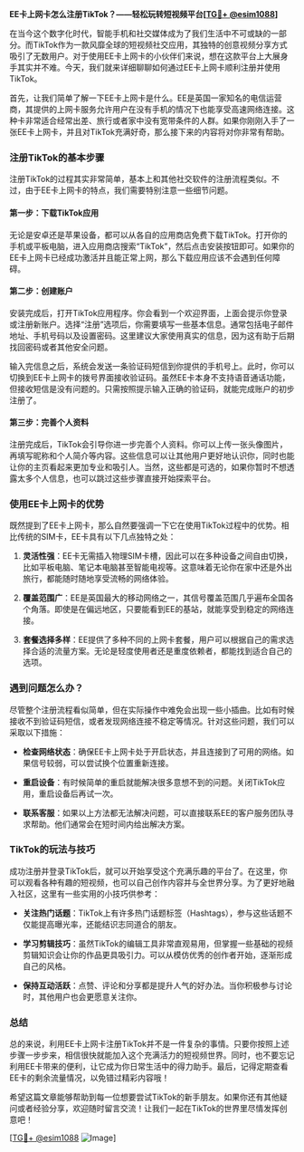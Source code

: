 **EE卡上网卡怎么注册TikTok？——轻松玩转短视频平台[[TG💪+ @esim1088](https://t.me/s/esim1088)]**

在当今这个数字化时代，智能手机和社交媒体成为了我们生活中不可或缺的一部分。而TikTok作为一款风靡全球的短视频社交应用，其独特的创意视频分享方式吸引了无数用户。对于使用EE卡上网卡的小伙伴们来说，想在这款平台上大展身手其实并不难。今天，我们就来详细聊聊如何通过EE卡上网卡顺利注册并使用TikTok。

首先，让我们简单了解一下EE卡上网卡是什么。EE是英国一家知名的电信运营商，其提供的上网卡服务允许用户在没有手机的情况下也能享受高速网络连接。这种卡非常适合经常出差、旅行或者家中没有宽带条件的人群。如果你刚刚入手了一张EE卡上网卡，并且对TikTok充满好奇，那么接下来的内容将对你非常有帮助。

### 注册TikTok的基本步骤

注册TikTok的过程其实非常简单，基本上和其他社交软件的注册流程类似。不过，由于EE卡上网卡的特点，我们需要特别注意一些细节问题。

#### 第一步：下载TikTok应用

无论是安卓还是苹果设备，都可以从各自的应用商店免费下载TikTok。打开你的手机或平板电脑，进入应用商店搜索“TikTok”，然后点击安装按钮即可。如果你的EE卡上网卡已经成功激活并且能正常上网，那么下载应用应该不会遇到任何障碍。

#### 第二步：创建账户

安装完成后，打开TikTok应用程序。你会看到一个欢迎界面，上面会提示你登录或注册新账户。选择“注册”选项后，你需要填写一些基本信息。通常包括电子邮件地址、手机号码以及设置密码。这里建议大家使用真实的信息，因为这有助于后期找回密码或者其他安全问题。

输入完信息之后，系统会发送一条验证码短信到你提供的手机号上。此时，你可以切换到EE卡上网卡的拨号界面接收验证码。虽然EE卡本身不支持语音通话功能，但接收短信是没有问题的。只需按照提示输入正确的验证码，就能完成账户的初步注册了。

#### 第三步：完善个人资料

注册完成后，TikTok会引导你进一步完善个人资料。你可以上传一张头像图片，再填写昵称和个人简介等内容。这些信息可以让其他用户更好地认识你，同时也能让你的主页看起来更加专业和吸引人。当然，这些都是可选的，如果你暂时不想透露太多个人信息，也可以跳过这些步骤直接开始探索平台。

### 使用EE卡上网卡的优势

既然提到了EE卡上网卡，那么自然要强调一下它在使用TikTok过程中的优势。相比传统的SIM卡，EE卡具有以下几点独特之处：

1. **灵活性强**：EE卡无需插入物理SIM卡槽，因此可以在多种设备之间自由切换，比如平板电脑、笔记本电脑甚至智能电视等。这意味着无论你在家中还是外出旅行，都能随时随地享受流畅的网络体验。
   
2. **覆盖范围广**：EE是英国最大的移动网络之一，其信号覆盖范围几乎遍布全国各个角落。即使是在偏远地区，只要能看到EE的基站，就能享受到稳定的网络连接。

3. **套餐选择多样**：EE提供了多种不同的上网卡套餐，用户可以根据自己的需求选择合适的流量方案。无论是轻度使用者还是重度依赖者，都能找到适合自己的选项。

### 遇到问题怎么办？

尽管整个注册流程看似简单，但在实际操作中难免会出现一些小插曲。比如有时候接收不到验证码短信，或者发现网络连接不稳定等情况。针对这些问题，我们可以采取以下措施：

- **检查网络状态**：确保EE卡上网卡处于开启状态，并且连接到了可用的网络。如果信号较弱，可以尝试换个位置重新连接。
  
- **重启设备**：有时候简单的重启就能解决很多意想不到的问题。关闭TikTok应用，重启设备后再试一次。
  
- **联系客服**：如果以上方法都无法解决问题，可以直接联系EE的客户服务团队寻求帮助。他们通常会在短时间内给出解决方案。

### TikTok的玩法与技巧

成功注册并登录TikTok后，就可以开始享受这个充满乐趣的平台了。在这里，你可以观看各种有趣的短视频，也可以自己创作内容并与全世界分享。为了更好地融入社区，这里有一些实用的小技巧供参考：

- **关注热门话题**：TikTok上有许多热门话题标签（Hashtags），参与这些话题不仅能提高曝光率，还能结识志同道合的朋友。
  
- **学习剪辑技巧**：虽然TikTok的编辑工具非常直观易用，但掌握一些基础的视频剪辑知识会让你的作品更具吸引力。可以从模仿优秀的创作者开始，逐渐形成自己的风格。
  
- **保持互动活跃**：点赞、评论和分享都是提升人气的好办法。当你积极参与讨论时，其他用户也会更愿意关注你。

### 总结

总的来说，利用EE卡上网卡注册TikTok并不是一件复杂的事情。只要你按照上述步骤一步步来，相信很快就能加入这个充满活力的短视频世界。同时，也不要忘记利用EE卡带来的便利，让它成为你日常生活中的得力助手。最后，记得定期查看EE卡的剩余流量情况，以免错过精彩内容哦！

希望这篇文章能够帮助到每一位想要尝试TikTok的新手朋友。如果你还有其他疑问或者经验分享，欢迎随时留言交流！让我们一起在TikTok的世界里尽情发挥创意吧！

[[TG💪+ @esim1088](https://t.me/s/esim1088) ![Image](https://i.postimg.cc/4NQfJmqS/Snipaste-2025-05-13-00-14-12.png)]